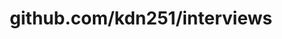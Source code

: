 ---
layout: post
title: github.com/kdn251/interviews
categories: link
tags: [انگلیسی, برنامه‌نویسی]
---